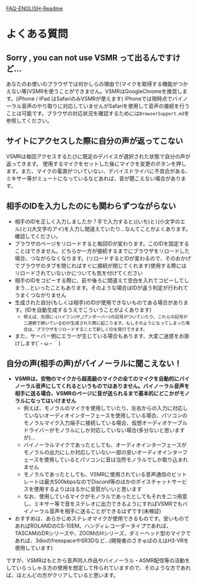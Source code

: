 [FAQ-ENGLISH-Readme](/FAQ-EN.md)
# よくある質問



##  Sorry , you can not use VSMR って出るんですけど…

あなたのお使いのブラウザでは何かしらの理由で(マイクを取得する機能がつかえない等)VSMRを使うことができません。VSMRはGoogleChromeを推奨します。(iPhone / iPad はSafariのみVSMRが使えます) iPhoneでは現時点でバイノーラル音声のやり取りに対応していませんがSafariを使用して音声の接続を行うことは可能です。ブラウザの対応状況を確認するためには`BrowserSupport.md`を参照してください。



## サイトにアクセスした際に自分の声が返ってこない

VSMRは毎回アクセスするたびに既定のデバイスが選択された状態で自分の声が返ってきます。 使用するマイクをセットした後にマイクを変更のボタンを押します。また、マイクの電源がついていない、デバイスドライバに不具合がある、ミキサー等がミュートになっているなどあれば、音が聞こえない場合があります。



## 相手のIDを入力したのにも関わらずつながらない

* 相手のIDを正しく入力しましたか？手で入力すると`1`(いち)と`l`(小文字のエル)と`I`(大文字のアイ)を入力し間違えていたり…なんてことがよくあります。確認してください。
* ブラウザのページをリロードすると毎回IDが変わります。このIDを固定することはできません。どちらか一方が接続するまでにブラウザをリロードした場合、つながらなくなります。(リロードするとIDが変わるので、そのおかげでブラウザのタブを閉じればすぐに接続が閉じてくれます)使用する際にはリロードされていないかについても気を付けてください
* 相手のIDをコピーする際に、前や後ろに間違えて空白を入れてコピーしてしまう…といったこともあります。そのような場合はIDが違う判定が行われてうまくつながりません
* 生成された自分(もしくは相手)のIDが使用できないものである場合があります。(IDを自動生成するうえでこういうことがよくあります)
  * <small>例えば、先頭に-(ハイフン)や_(アンダーバー)の記号がついていたり、これらの記号が二連続で続いているIDが生成された際に起こります。もしそのようになってしまった場合は、ブラウザをリロードすることで新しくIDを発行できます。</small>
* また、サーバー側にエラーが生じている場合もあります、大変ご迷惑をお掛けします(´・ω・｀)



## 自分の声(相手の声)がバイノーラルに聞こえない！

* **VSMRは、安物のマイクから超高級のマイクの全てのマイクを自動的にバイノーラル音声にしてくれるというものではありません。**バイノーラル音声を相手に送る場合、VSMRのページに音が送られるまで**基本的にどこかがモノラルになってはいけません**
  * 例えば、モノラルのマイクを使用していたり、左右からの入力に対応していないオーディオインターフェースを使用している場合、パソコンのモノラルマイク入力端子に接続している場合、仮想オーディオケーブルドライバーがモノラルにしか対応していない場合(多分ないと思いますが)…
  * バイノーラルマイクであったとしても、オーディオインターフェースがモノラルの出力にしか対応していない一部の安いオーディオインターフェースを使用しているとパソコンに音は当然モノラルでしか取り込まれません
  * モノラルであったとしても、VSMRに使用されている音声通信のビットレートは最大500kbpsなのでDiscord等のほかのボイスチャットサービスを使用するよりははるかに音質がいいと思います
  * なお、使用しているマイクがモノラルであったとしてもそれを二つ用意し、ミキサー等で音をステレオに出力できるようにすればVSMRでもバイノーラル音声を相手に送ることができるはずです(未検証)
* おすすめは、あらかじめステレオマイクが使用できるものです。安いものであればROLANDのCS-10EM、ハンディレコーダータイプであれば、TASCAMのDRシリーズや、ZOOMのHシリーズ、ダミーヘッド型のマイクであれば、3dioのfreespaceやSR3Dなど…(開発者のさきゅばのえはH3-VRを使用しています)

ですが、VSMRはもとから音声同人作品やバイノーラル・ASMR配信等の活動をしていらっしゃる方の使用を想定して作られていますので、そのような方であれば、ほとんどの方がクリアしていると思います。



